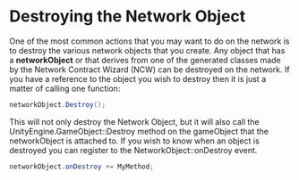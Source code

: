 # Destroying the Network Object

One of the most common actions that you may want to do on the network is to destroy the various network objects that you create. Any object that has a **networkObject** or that derives from one of the generated classes made by the Network Contract Wizard (NCW) can be destroyed on the network. If you have a reference to the object you wish to destroy then it is just a matter of calling one function:

```csharp
networkObject.Destroy();
```

This will not only destroy the Network Object, but it will also call the UnityEngine.GameObject::Destroy method on the gameObject that the networkObject is attached to. If you wish to know when an object is destroyed you can register to the NetworkObject::onDestroy event.

```csharp
networkObject.onDestroy += MyMethod;
```